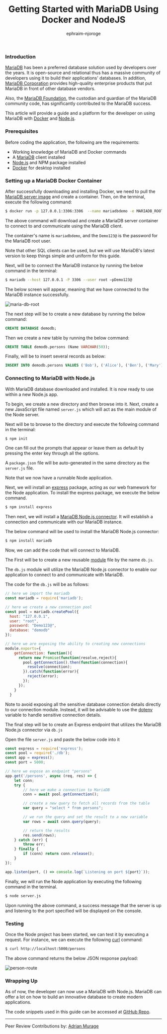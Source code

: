 ﻿---
layout: engineering-education
status: publish
published: true
url: /getting-started-with-mariadb-using-docker-and-nodejs/
title: Getting Started with MariaDB Using Docker and NodeJS
description: In this article, we will learn how to setup MariaDB inside a docker container and connect to it usind Express and NodeJS 
author: ephraim-njoroge
date: 
topics: []
excerpt_separator: <!--more-->
images:

  - url: /engineering-education/getting-started-with-mariadb-using-docker-and-nodejs/hero.jpg
    alt: MariaDB Docker and NodeJS
---
 ### Introduction
[MariaDB](https://mariadb.com/) has been a preferred database solution used by developers over the years. It is open-source and relational thus has a massive community of developers using it to build their applications' databases. In addition, [MariaDB Corporation](https://mariadb.com/) provides high-quality enterprise products that put MariaDB in front of other database vendors.

<!--more-->

Also, the [MariaDB Foundation](https://mariadb.org/), the custodian and guardian of the MariaDB community code, has significantly contributed to the MariaDB success.

This article will provide a guide and a platform for the developer on using MariaDB with [Docker](https://www.docker.com/) and [Node.js](https://nodejs.org/en/).

### Prerequisites
Before coding the application, the following are the requirements:
- Working knowledge of MariaDB and Docker commands
- A [MariaDB](https://mariadb.com/products/skysql/docs/clients/) client installed
- [Node.js](https://nodejs.org/en/download/) and NPM package installed
- [Docker](https://www.docker.com/products/docker-desktop) for desktop installed

### Setting up a MariaDB Docker Container
After successfully downloading and installing Docker, we need to pull the [MariaDB server image](https://hub.docker.com/_/mariadb) and create a container. Then, on the terminal, execute the following command:

```bash
$ docker run -p 127.0.0.1:3306:3306  --name mariadbdemo -e MARIADB_ROOT_PASSWORD=Demo123@ -d mariadb:latest
```

The above command will download and create a MariaDB server container to connect to and communicate using the MariaDB client.

The container's name is `mariadbdemo`, and the `Demo123@` is the password for the MariaDB root user. 

Note that other SQL clients can be used, but we will use MariaDB's latest version to keep things simple and uniform for this guide.

Next, will be to connect the MariaDB instance by running the below command in the terminal:

```bash
$ mariadb --host 127.0.0.1 -P 3306 --user root –pDemo123@
```

The below screen will appear, meaning that we have connected to the MariaDB instance successfully.

![maria-db-root](/engineering-education/getting-started-with-mariadb-using-docker-and-nodejs/maria-db-root.PNG)

The next step will be to create a new database by running the below command:

```sql
CREATE DATABASE demodb;
```

Then we create a new table by running the below command:

```sql
CREATE TABLE demodb.persons (Name VARCHAR(50));
```

Finally, will be to insert several records as below:

```sql
INSERT INTO demodb.persons VALUES ('Bob'), ('Alice'), ('Ben'), ('Mary');
```

### Connecting to MariaDB with Node.js
With MariaDB database downloaded and installed. It is now ready to use within a new Node.js app.

To begin, we create a new directory and then browse into it. Next, create a new JavaScript file named `server.js` which will act as the main module of the Node server. 

Next will be to browse to the directory and execute the following command in the terminal:

```bash
$ npm init
```

One can fill out the prompts that appear or leave them as default by pressing the enter key through all the options.

A `package.json` file will be auto-generated in the same directory as the `server.js` file.

Note that we now have a runnable Node application.

Next, we will install an [express](https://expressjs.com/) package, acting as our web framework for the Node application. To install the express package, we execute the below command.

```bash
$ npm install express
```

Then next, we will install a [MariaDB Node.js connector](https://mariadb.com/kb/en/nodejs-connector/). It will establish a connection and communicate with our MariaDB instance.

The below command will be used to install the MariaDB Node.js connector:

```bash
$ npm install mariadb
```

Now, we can add the code that will connect to MariaDB.

The First will be to create a new reusable [module](https://nodejs.org/api/modules.html) file by the name `db.js`.

The `db.js` module will utilize the MariaDB Node.js connector to enable our application to connect to and communicate with MariaDB.

The code for the `db.js` will be as follows:

```JavaScript
// here we import the mariadb
const mariadb = require('mariadb');

// here we create a new connection pool
const pool = mariadb.createPool({
  host: "127.0.0.1", 
  user: "root", 
  password: "Demo123@",
  database: "demodb"
});

// here we are exposing the ability to creating new connections
module.exports={
    getConnection: function(){
      return new Promise(function(resolve,reject){
        pool.getConnection().then(function(connection){
          resolve(connection);
        }).catch(function(error){
          reject(error);
        });
      });
    }
  }
```

Note to avoid exposing all the sensitive database connection details directly to our connection module. Instead, it will be advisable to use the [dotenv](https://www.npmjs.com/package/dotenv) variable to handle sensitive connection details.

The final step will be to create an Express endpoint that utilizes the MariaDB Node.js connector via `db.js`

Open the file `server.js` and paste the below code into it

```JavaScript
const express = require('express');
const pool = require('./db');
const app = express();
const port = 5000;

// here we expose an endpoint "persons"
app.get('/persons', async (req, res) => {
    let conn;
    try {
        // here we make a connection to MariaDB
        conn = await pool.getConnection();

        // create a new query to fetch all records from the table
        var query = "select * from persons";

        // we run the query and set the result to a new variable
        var rows = await conn.query(query);

        // return the results
        res.send(rows);
    } catch (err) {
        throw err;
    } finally {
        if (conn) return conn.release();
    }
});

app.listen(port, () => console.log(`Listening on port ${port}`));
```

Finally, we will run the Node application by executing the following command in the terminal.

```bash
$ node server.js
```

Upon running the above command, a success message that the server is up and listening to the port specified will be displayed on the console.

### Testing
Once the Node project has been started, we can test it by executing a request. For instance, we can execute the following [curl](https://curl.se/) command:

```bash
$ curl http://localhost:5000/persons
```

The above command returns the below JSON response payload:

![person-route](/engineering-education/getting-started-with-mariadb-using-docker-and-nodejs/persons-route.PNG)

### Wrapping Up
As of now, the developer can now use a MariaDB with Node.js. MariaDB can offer a lot on how to build an innovative database to create modern applications.

The code snippets used in this guide can be accessed at [GitHub Repo](https://github.com/ephnjor2021/mariadb-nodejs).

---
Peer Review Contributions by: [Adrian Murage](/engineering-education/authors/adrian-murage/)
